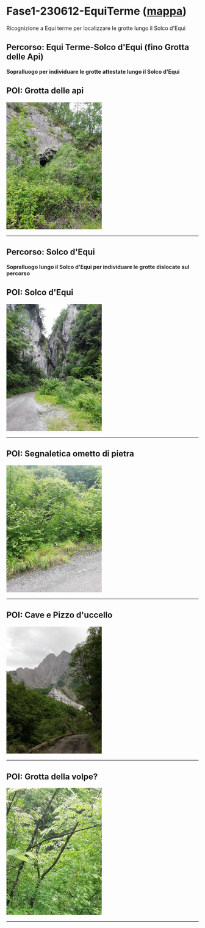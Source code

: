 # Fase1-230612-EquiTerme ([mappa](https://umap.openstreetmap.fr/it/map/fase1-230612-equiterme_1041688))
Ricognizione a Equi terme per localizzare le grotte lungo il Solco d'Equi
## Percorso: Equi Terme-Solco d'Equi (fino Grotta delle Api)
**Sopralluogo per individuare le grotte attestate lungo il Solco d'Equi**
## POI: Grotta delle api
[<img src='/vignettes/9e12338d-3288-47a9-b066-fa450f0fd020.jpg' width='250'/>](/vignettes/9e12338d-3288-47a9-b066-fa450f0fd020.jpg) 

****
## Percorso: Solco d'Equi
**Sopralluogo lungo il Solco d'Equi per individuare le grotte dislocate sul percorso**
## POI: Solco d'Equi
[<img src='/vignettes/77c46b23-a901-426a-8083-7c060c8fc8db.jpg' width='250'/>](/vignettes/77c46b23-a901-426a-8083-7c060c8fc8db.jpg) 

****
## POI: Segnaletica ometto di pietra
[<img src='/vignettes/b4c082f7-c32c-48b7-8f79-b649a86b2600.jpg' width='250'/>](/vignettes/b4c082f7-c32c-48b7-8f79-b649a86b2600.jpg) 

****
## POI: Cave e Pizzo d'uccello
[<img src='/vignettes/0db45df5-aaf5-4f7a-9410-5d3a64448ed5.jpg' width='250'/>](/vignettes/0db45df5-aaf5-4f7a-9410-5d3a64448ed5.jpg) 

****
## POI: Grotta della volpe? 
[<img src='/vignettes/01b053f6-d7a2-41c9-8f4f-02076740035a.jpg' width='250'/>](/vignettes/01b053f6-d7a2-41c9-8f4f-02076740035a.jpg) 

****
